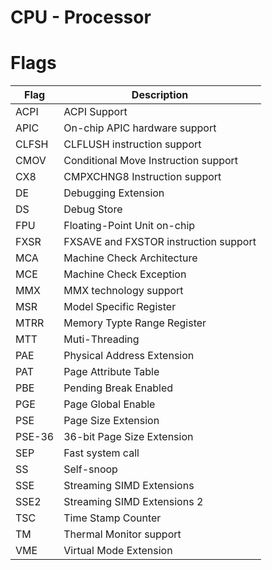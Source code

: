 # CPU - Processor


# Flags
|Flag|Description|
|---|---|
|ACPI|ACPI Support|
|APIC|On-chip APIC hardware support|
|CLFSH|CLFLUSH instruction support|
|CMOV|Conditional Move Instruction support|
|CX8|CMPXCHNG8 Instruction support|
|DE|Debugging Extension|
|DS|Debug Store|
|FPU|Floating-Point Unit on-chip|
|FXSR|FXSAVE and FXSTOR instruction support|
|MCA|Machine Check Architecture|
|MCE|Machine Check Exception|
|MMX|MMX technology support|
|MSR|Model Specific Register|
|MTRR|Memory Typte Range Register|
|MTT|Muti-Threading|
|PAE|Physical Address Extension|
|PAT|Page Attribute Table|
|PBE|Pending Break Enabled|
|PGE|Page Global Enable|
|PSE|Page Size Extension|
|PSE-36|36-bit Page Size Extension|
|SEP|Fast system call|
|SS|Self-snoop|
|SSE|Streaming SIMD Extensions|
|SSE2|Streaming SIMD Extensions 2|
|TSC|Time Stamp Counter|
|TM|Thermal Monitor support|
|VME|Virtual Mode Extension|
